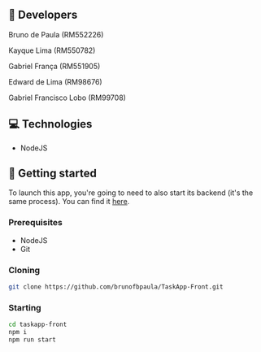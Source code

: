 <h2 id="colab">🤝 Developers</h2>

Bruno de Paula (RM552226)

Kayque Lima (RM550782)

Gabriel França (RM551905)

Edward de Lima (RM98676)

Gabriel Francisco Lobo (RM99708)


<h2 id="technologies">💻 Technologies</h2>

- NodeJS

<h2 id="started">🚀 Getting started</h2>

To launch this app, you're going to need to also start its backend (it's the same process). You can find it [here](https://github.com/brunofbpaula/TaskApp-Backend).

<h3>Prerequisites</h3>

- NodeJS
- Git

<h3>Cloning</h3>

```bash
git clone https://github.com/brunofbpaula/TaskApp-Front.git
```

<h3>Starting</h3>

```bash
cd taskapp-front
npm i
npm run start
```
